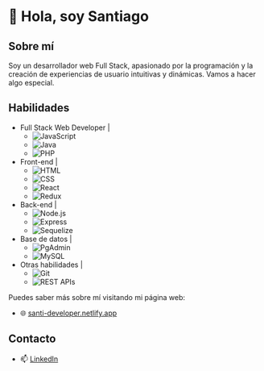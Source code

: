 # 👋 Hola, soy Santiago

## Sobre mí
Soy un desarrollador web Full Stack, apasionado por la programación y la creación de experiencias de usuario intuitivas y dinámicas. Vamos a hacer algo especial.

## Habilidades
- Full Stack Web Developer | 
  - ![JavaScript](https://img.shields.io/badge/-JavaScript-F7DF1E?style=for-the-badge&logo=javascript&logoColor=black)
  - ![Java](https://img.shields.io/badge/-Java-007396?style=for-the-badge&logo=java&logoColor=white)
  - ![PHP](https://img.shields.io/badge/-PHP-777BB4?style=for-the-badge&logo=php&logoColor=white)
- Front-end | 
  - ![HTML](https://img.shields.io/badge/-HTML5-E34F26?style=for-the-badge&logo=html5&logoColor=white)
  - ![CSS](https://img.shields.io/badge/-CSS3-1572B6?style=for-the-badge&logo=css3&logoColor=white)
  - ![React](https://img.shields.io/badge/-React-61DAFB?style=for-the-badge&logo=react&logoColor=black)
  - ![Redux](https://img.shields.io/badge/-Redux-764ABC?style=for-the-badge&logo=redux&logoColor=white)
- Back-end | 
  - ![Node.js](https://img.shields.io/badge/-Node.js-339933?style=for-the-badge&logo=node.js&logoColor=white)
  - ![Express](https://img.shields.io/badge/-Express-000000?style=for-the-badge&logo=express&logoColor=white)
  - ![Sequelize](https://img.shields.io/badge/-Sequelize-52B0E7?style=for-the-badge)
- Base de datos | 
  - ![PgAdmin](https://img.shields.io/badge/-PgAdmin-4169E1?style=for-the-badge&logo=pgadmin&logoColor=white)
  - ![MySQL](https://img.shields.io/badge/-MySQL-4479A1?style=for-the-badge&logo=mysql&logoColor=white)
- Otras habilidades | 
  - ![Git](https://img.shields.io/badge/-Git-F05032?style=for-the-badge&logo=git&logoColor=white)
  - ![REST APIs](https://img.shields.io/badge/-REST%20APIs-FF6C37?style=for-the-badge)

Puedes saber más sobre mí visitando mi página web:
- 🌐 [santi-developer.netlify.app](https://santi-developer.netlify.app/)

## Contacto
- 📫 [LinkedIn](https://www.linkedin.com/in/santiago-quiroga-ab4633230/)
